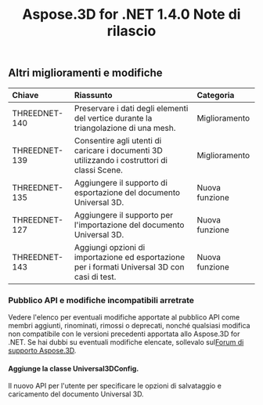 ﻿---
title: Aspose.3D for .NET 1.4.0 Note di rilascio
type: docs
weight: 90
url: /it/net/aspose-3d-for-net-1-4-0-release-notes/
---
## **Altri miglioramenti e modifiche**

|**Chiave** |**Riassunto** |**Categoria** |
|:- |:- |:- |
|THREEDNET-140 |Preservare i dati degli elementi del vertice durante la triangolazione di una mesh.|Miglioramento|
|THREEDNET-139 |Consentire agli utenti di caricare i documenti 3D utilizzando i costruttori di classi Scene.|Miglioramento|
|THREEDNET-135 |Aggiungere il supporto di esportazione del documento Universal 3D.|Nuova funzione|
|THREEDNET-127 |Aggiungere il supporto per l'importazione del documento Universal 3D.|Nuova funzione|
|THREEDNET-143 |Aggiungi opzioni di importazione ed esportazione per i formati Universal 3D con casi di test.|Nuova funzione|
### **Pubblico API e modifiche incompatibili arretrate**
Vedere l'elenco per eventuali modifiche apportate al pubblico API come membri aggiunti, rinominati, rimossi o deprecati, nonché qualsiasi modifica non compatibile con le versioni precedenti apportata allo Aspose.3D for .NET. Se hai dubbi su eventuali modifiche elencate, sollevalo sul[Forum di supporto Aspose.3D](https://forum.aspose.com/c/3d/18).
#### **Aggiunge la classe Universal3DConfig.**
Il nuovo API per l'utente per specificare le opzioni di salvataggio e caricamento del documento Universal 3D.
